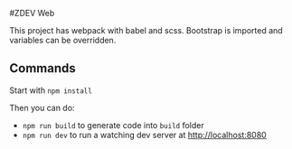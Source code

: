 #ZDEV Web

This project has webpack with babel and scss. Bootstrap is imported and variables can be overridden.

## Commands

Start with `npm install`

Then you can do:

* `npm run build` to generate code into `build` folder
* `npm run dev` to run a watching dev server at [http://localhost:8080](http://localhost:8080)
